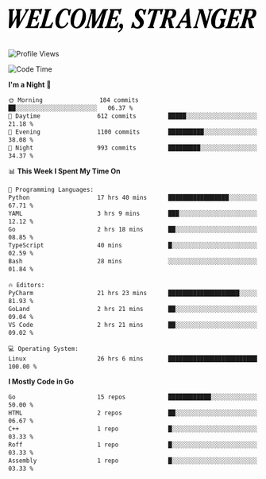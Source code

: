 <div>
  <picture>
    <source media="(prefers-color-scheme: dark)" srcset="./headers/welcome_white.png">
    <img alt="WELCOME, STRANGER" src="./headers/welcome.png" width="500">
  </picture>
</div>

<br>

![Profile Views](https://komarev.com/ghpvc/?username=darleet&color=blue)

<!--START_SECTION:waka-->
![Code Time](http://img.shields.io/badge/Code%20Time-467%20hrs%2052%20mins-blue)

**I'm a Night 🦉** 

```text
🌞 Morning                184 commits         ██░░░░░░░░░░░░░░░░░░░░░░░   06.37 % 
🌆 Daytime                612 commits         █████░░░░░░░░░░░░░░░░░░░░   21.18 % 
🌃 Evening                1100 commits        ██████████░░░░░░░░░░░░░░░   38.08 % 
🌙 Night                  993 commits         █████████░░░░░░░░░░░░░░░░   34.37 % 
```


📊 **This Week I Spent My Time On** 

```text
💬 Programming Languages: 
Python                   17 hrs 40 mins      █████████████████░░░░░░░░   67.71 % 
YAML                     3 hrs 9 mins        ███░░░░░░░░░░░░░░░░░░░░░░   12.12 % 
Go                       2 hrs 18 mins       ██░░░░░░░░░░░░░░░░░░░░░░░   08.85 % 
TypeScript               40 mins             █░░░░░░░░░░░░░░░░░░░░░░░░   02.59 % 
Bash                     28 mins             ░░░░░░░░░░░░░░░░░░░░░░░░░   01.84 % 

🔥 Editors: 
PyCharm                  21 hrs 23 mins      ████████████████████░░░░░   81.93 % 
GoLand                   2 hrs 21 mins       ██░░░░░░░░░░░░░░░░░░░░░░░   09.04 % 
VS Code                  2 hrs 21 mins       ██░░░░░░░░░░░░░░░░░░░░░░░   09.02 % 

💻 Operating System: 
Linux                    26 hrs 6 mins       █████████████████████████   100.00 % 
```

**I Mostly Code in Go** 

```text
Go                       15 repos            ████████████░░░░░░░░░░░░░   50.00 % 
HTML                     2 repos             ██░░░░░░░░░░░░░░░░░░░░░░░   06.67 % 
C++                      1 repo              █░░░░░░░░░░░░░░░░░░░░░░░░   03.33 % 
Roff                     1 repo              █░░░░░░░░░░░░░░░░░░░░░░░░   03.33 % 
Assembly                 1 repo              █░░░░░░░░░░░░░░░░░░░░░░░░   03.33 % 
```




<!--END_SECTION:waka-->
